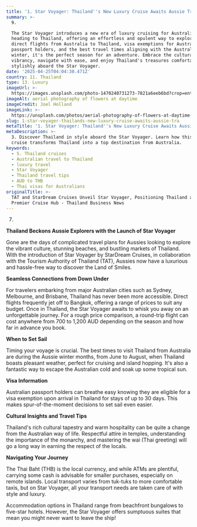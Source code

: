 ```yaml
---
title: '1. Star Voyager: Thailand''s New Luxury Cruise Awaits Aussie Travellers'
summary: >-
  9. 

  The Star Voyager introduces a new era of luxury cruising for Australians
  heading to Thailand, offering an effortless and opulent way to explore. With
  direct flights from Australia to Thailand, visa exemptions for Australian
  passport holders, and the best travel times aligning with the Australian
  winter, it's the perfect season for an adventure. Embrace the cultural
  vibrancy, navigate with ease, and enjoy Thailand's treasures comfortably and
  stylishly aboard the Star Voyager.
date: '2025-04-25T04:04:30.471Z'
country: 11. Thailand
type: 13. Luxury
imageUrl: >-
  https://images.unsplash.com/photo-1470240731273-7821a6eeb6bd?crop=entropy&cs=tinysrgb&fit=max&fm=jpg&ixid=M3w3Mzk5OTB8MHwxfHNlYXJjaHwxfHwxMS4lMjBUaGFpbGFuZCUyMDEzLiUyMEx1eHVyeSUyMHRyYXZlbCUyMGxhbmRzY2FwZXxlbnwwfDB8fHwxNzQ1NTUzODcwfDA&ixlib=rb-4.0.3&q=80&w=1080
imageAlt: aerial photography of flowers at daytime
imageCredit: Joel Holland
imageLink: >-
  https://unsplash.com/photos/aerial-photography-of-flowers-at-daytime-TRhGEGdw-YY
slug: 1-star-voyager-thailands-new-luxury-cruise-awaits-aussie-tra
metaTitle: '1. Star Voyager: Thailand''s New Luxury Cruise Awaits Aussie Travellers'
metaDescription: >-
  3. Discover Thailand in style aboard the Star Voyager. Learn how this luxury
  cruise transforms Thailand into a top destination from Australia.
keywords:
  - 5. Thailand cruises
  - Australian travel to Thailand
  - luxury travel
  - Star Voyager
  - Thailand travel tips
  - AUD to THB
  - Thai visas for Australians
originalTitle: >-
  TAT and StarDream Cruises Unveil Star Voyager, Positioning Thailand as a
  Premier Cruise Hub - Thailand Business News
---
```

7. 
**Thailand Beckons Aussie Explorers with the Launch of Star Voyager**

Gone are the days of complicated travel plans for Aussies looking to explore the vibrant culture, stunning beaches, and bustling markets of Thailand. With the introduction of Star Voyager by StarDream Cruises, in collaboration with the Tourism Authority of Thailand (TAT), Aussies now have a luxurious and hassle-free way to discover the Land of Smiles.

**Seamless Connections from Down Under**

For travelers embarking from major Australian cities such as Sydney, Melbourne, and Brisbane, Thailand has never been more accessible. Direct flights frequently jet off to Bangkok, offering a range of prices to suit any budget. Once in Thailand, the Star Voyager awaits to whisk you away on an unforgettable journey. For a rough price comparison, a round-trip flight can cost anywhere from 700 to 1,200 AUD depending on the season and how far in advance you book.

**When to Set Sail**

Timing your voyage is crucial. The best times to visit Thailand from Australia are during the Aussie winter months, from June to August, when Thailand boasts pleasant weather, perfect for cruising and island hopping. It's also a fantastic way to escape the Australian cold and soak up some tropical sun.

**Visa Information**

Australian passport holders can breathe easy knowing they are eligible for a visa exemption upon arrival in Thailand for stays of up to 30 days. This makes spur-of-the-moment decisions to set sail even easier.

**Cultural Insights and Travel Tips**

Thailand's rich cultural tapestry and warm hospitality can be quite a change from the Australian way of life. Respectful attire in temples, understanding the importance of the monarchy, and mastering the wai (Thai greeting) will go a long way in earning the respect of the locals.

**Navigating Your Journey**

The Thai Baht (THB) is the local currency, and while ATMs are plentiful, carrying some cash is advisable for smaller purchases, especially on remote islands. Local transport varies from tuk-tuks to more comfortable taxis, but on Star Voyager, all your transport needs are taken care of with style and luxury.

Accommodation options in Thailand range from beachfront bungalows to five-star hotels. However, the Star Voyager offers sumptuous suites that mean you might never want to leave the ship!
